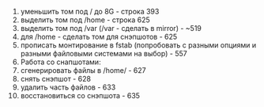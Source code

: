 1. уменьшить том под / до 8G - строка 393
2. выделить том под /home - строка 625
3. выделить том под /var (/var - сделать в mirror) - ~519
4. для /home - сделать том для снэпшотов - 625
5. прописать монтирование в fstab (попробовать с разными опциями и разными файловыми системами на выбор) - 557
6. Работа со снапшотами:
7. сгенерировать файлы в /home/ - 627
8. снять снэпшот - 628
9. удалить часть файлов - 633
10. восстановиться со снэпшота - 635